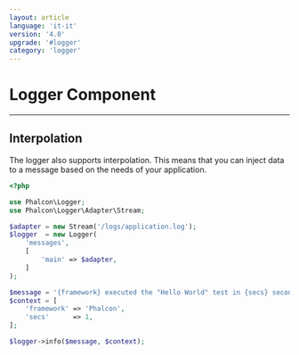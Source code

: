 ```yaml
---
layout: article
language: 'it-it'
version: '4.0'
upgrade: '#logger'
category: 'logger'
---
```

# Logger Component

* * *

## Interpolation

The logger also supports interpolation. This means that you can inject data to a message based on the needs of your application.

```php
<?php

use Phalcon\Logger;
use Phalcon\Logger\Adapter\Stream;

$adapter = new Stream('/logs/application.log');
$logger  = new Logger(
    'messages',
    [
        'main' => $adapter,
    ]
);

$message = '{framework} executed the "Hello World" test in {secs} second(s)';
$context = [
    'framework' => 'Phalcon',
    'secs'      => 1,
];

$logger->info($message, $context);
```